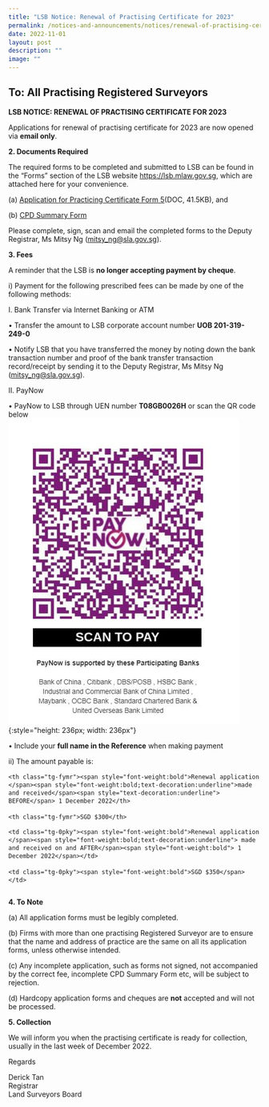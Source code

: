 ```yaml
---
title: "LSB Notice: Renewal of Practising Certificate for 2023"
permalink: /notices-and-announcements/notices/renewal-of-practising-certificate-2023/
date: 2022-11-01
layout: post
description: ""
image: ""
---
```


## To: All Practising Registered Surveyors



**LSB NOTICE: RENEWAL OF PRACTISING CERTIFICATE FOR 2023**

 Applications for renewal of practising certificate for 2023 are now opened via **email only**.


**2. Documents Required**


The required forms to be completed and submitted to LSB can be found in the “Forms” section of the LSB website <https://lsb.mlaw.gov.sg>, which are attached here for your convenience.


(a) [Application for Practicing Certificate Form 5](/files/LSBForm5-Application-for-Practising-Certificate.doc/)(DOC, 41.5KB), and <br> 


(b) [CPD Summary Form](/files/CPD_Summary_Form_Apr2022_Final_Published.pdf)<br>

Please complete, sign, scan and email the completed forms to the Deputy Registrar, Ms Mitsy Ng (<mitsy_ng@sla.gov.sg>).

**3. Fees**

 A reminder that the LSB is **no longer accepting payment by cheque**.


i) Payment for the following prescribed fees can be made by one of the following methods:


I. Bank Transfer via Internet Banking or ATM

•         Transfer the amount to LSB corporate account number **UOB 201-319-249-0**

•         Notify LSB that you have transferred the money by noting down the bank transaction number and proof of the bank transfer transaction record/receipt by sending it to the Deputy Registrar, Ms Mitsy Ng (<mitsy_ng@sla.gov.sg>). 


II. PayNow 

•         PayNow to LSB through UEN number  **T08GB0026H** or scan the QR code below <br>
          ![register QR code](/images/LSB_paynow_qr_code.jpg){:style="height: 236px; width: 236px"}

•         Include your **full name in the Reference** when making payment

ii) The amount payable is:

<style type="text/css">

.tg  {border-collapse:collapse;border-spacing:0;}

.tg td{font-family:Arial, sans-serif;font-size:14px;padding:10px 5px;border-style:solid;border-width:1px;overflow:hidden;word-break:normal;border-color:black;}

.tg th{font-family:Arial, sans-serif;font-size:14px;font-weight:normal;padding:10px 5px;border-style:solid;border-width:1px;overflow:hidden;word-break:normal;border-color:black;}

.tg .tg-fymr{font-weight:bold;border-color:inherit;text-align:left;vertical-align:top}

.tg .tg-0pky{border-color:inherit;text-align:left;vertical-align:top}

</style>

<table class="tg">

  <tr>

    <th class="tg-fymr"><span style="font-weight:bold">Renewal application </span><span style="font-weight:bold;text-decoration:underline">made and received</span><span style="text-decoration:underline"> BEFORE</span> 1 December 2022</th>

    <th class="tg-fymr">SGD $300</th>

  </tr>

  <tr>

    <td class="tg-0pky"><span style="font-weight:bold">Renewal application </span><span style="font-weight:bold;text-decoration:underline"> made and received on and AFTER</span><span style="font-weight:bold"> 1 December 2022</span></td>

    <td class="tg-0pky"><span style="font-weight:bold">SGD $350</span></td>

  </tr>

</table>


**4. To Note**



(a) All application forms must be legibly completed.


(b) Firms with more than one practising Registered Surveyor are to ensure that the name and address of practice are the same on all its application forms, unless otherwise intended.


(c) Any incomplete application, such as forms not signed, not accompanied by the correct fee, incomplete CPD Summary Form etc, will be subject to rejection.


(d) Hardcopy application forms and cheques are **not** accepted and will not be processed.


**5. Collection**


We will inform you when the practising certificate is ready for collection, usually in the last week of December 2022.



Regards

Derick Tan <br>
Registrar <br>
Land Surveyors Board